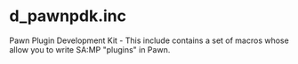 # d_pawnpdk.inc
Pawn Plugin Development Kit - This include contains a set of macros whose allow you to write SA:MP "plugins" in Pawn.
